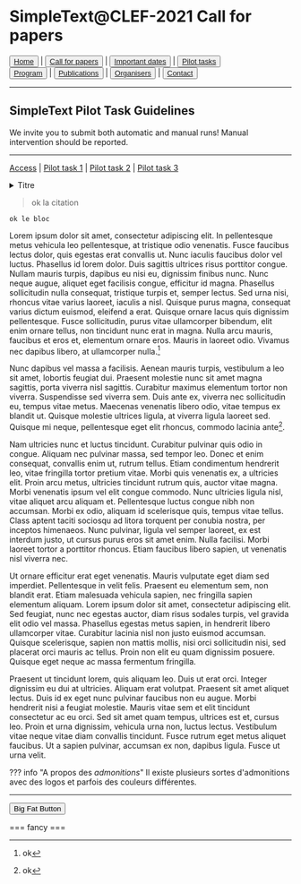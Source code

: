 # SimpleText@CLEF-2021 Call for papers

<button class="button-save large">[Home](https://simpletext-madics.github.io/2021/clef/en)</button> | <button class="button-save large">[Call for papers](https://simpletext-madics.github.io/2021/clef/en/CFP)</button> | <button class="button-save large">[Important dates](https://simpletext-madics.github.io/2021/clef/en/dates)</button> | <button class="button-save large">[Pilot tasks](https://simpletext-madics.github.io/2021/clef/en/tasks)</button>  
<button class="button-save large">[Program](https://simpletext-madics.github.io/2021/clef/en/program)</button> | <button class="button-save large">[Publications](https://simpletext-madics.github.io/2021/clef/en/publications)</button> | <button class="button-save large">[Organisers](https://simpletext-madics.github.io/2021/clef/en/organisers)</button> | <button class="button-save large">[Contact](https://simpletext-madics.github.io/2021/clef/en/contact)</button>

---

## SimpleText Pilot Task Guidelines

We invite you to submit both automatic and manual runs! Manual intervention should be reported.

---

[Access](https://simpletext-madics.github.io/2021/clef/en/tasks) | [Pilot task 1](https://simpletext-madics.github.io/2021/clef/en/task1) | [Pilot task 2](https://simpletext-madics.github.io/2021/clef/en/task2) | [Pilot task 3](https://simpletext-madics.github.io/2021/clef/en/task3)


<details>
<summary>Titre</summary>
<br>
Information supplémentaire
  
  Autre information
</details>

> ok la citation

    ok le bloc
    
Lorem ipsum dolor sit amet, consectetur adipiscing elit. In pellentesque metus vehicula leo pellentesque, at tristique odio venenatis. Fusce faucibus lectus dolor, quis egestas erat convallis ut. Nunc iaculis faucibus dolor vel luctus. Phasellus id lorem dolor. Duis sagittis ultrices risus porttitor congue. Nullam mauris turpis, dapibus eu nisi eu, dignissim finibus nunc. Nunc neque augue, aliquet eget facilisis congue, efficitur id magna. Phasellus sollicitudin nulla consequat, tristique turpis et, semper lectus. Sed urna nisi, rhoncus vitae varius laoreet, iaculis a nisl. Quisque purus magna, consequat varius dictum euismod, eleifend a erat. Quisque ornare lacus quis dignissim pellentesque. Fusce sollicitudin, purus vitae ullamcorper bibendum, elit enim ornare tellus, non tincidunt nunc erat in magna. Nulla arcu mauris, faucibus et eros et, elementum ornare eros. Mauris in laoreet odio. Vivamus nec dapibus libero, at ullamcorper nulla.[^1]

Nunc dapibus vel massa a facilisis. Aenean mauris turpis, vestibulum a leo sit amet, lobortis feugiat dui. Praesent molestie nunc sit amet magna sagittis, porta viverra nisl sagittis. Curabitur maximus elementum tortor non viverra. Suspendisse sed viverra sem. Duis ante ex, viverra nec sollicitudin eu, tempus vitae metus. Maecenas venenatis libero odio, vitae tempus ex blandit ut. Quisque molestie ultrices ligula, at viverra ligula laoreet sed. Quisque mi neque, pellentesque eget elit rhoncus, commodo lacinia ante[^2].

Nam ultricies nunc et luctus tincidunt. Curabitur pulvinar quis odio in congue. Aliquam nec pulvinar massa, sed tempor leo. Donec et enim consequat, convallis enim ut, rutrum tellus. Etiam condimentum hendrerit leo, vitae fringilla tortor pretium vitae. Morbi quis venenatis ex, a ultricies elit. Proin arcu metus, ultricies tincidunt rutrum quis, auctor vitae magna. Morbi venenatis ipsum vel elit congue commodo. Nunc ultricies ligula nisl, vitae aliquet arcu aliquam et. Pellentesque luctus congue nibh non accumsan. Morbi ex odio, aliquam id scelerisque quis, tempus vitae tellus. Class aptent taciti sociosqu ad litora torquent per conubia nostra, per inceptos himenaeos. Nunc pulvinar, ligula vel semper laoreet, ex est interdum justo, ut cursus purus eros sit amet enim. Nulla facilisi. Morbi laoreet tortor a porttitor rhoncus. Etiam faucibus libero sapien, ut venenatis nisl viverra nec.

Ut ornare efficitur erat eget venenatis. Mauris vulputate eget diam sed imperdiet. Pellentesque in velit felis. Praesent eu elementum sem, non blandit erat. Etiam malesuada vehicula sapien, nec fringilla sapien elementum aliquam. Lorem ipsum dolor sit amet, consectetur adipiscing elit. Sed feugiat, nunc nec egestas auctor, diam risus sodales turpis, vel gravida elit odio vel massa. Phasellus egestas metus sapien, in hendrerit libero ullamcorper vitae. Curabitur lacinia nisl non justo euismod accumsan. Quisque scelerisque, sapien non mattis mollis, nisi orci sollicitudin nisi, sed placerat orci mauris ac tellus. Proin non elit eu quam dignissim posuere. Quisque eget neque ac massa fermentum fringilla.

Praesent ut tincidunt lorem, quis aliquam leo. Duis ut erat orci. Integer dignissim eu dui at ultricies. Aliquam erat volutpat. Praesent sit amet aliquet lectus. Duis id ex eget nunc pulvinar faucibus non eu augue. Morbi hendrerit nisi a feugiat molestie. Mauris vitae sem et elit tincidunt consectetur ac eu orci. Sed sit amet quam tempus, ultrices est et, cursus leo. Proin et urna dignissim, vehicula urna non, luctus lectus. Vestibulum vitae neque vitae diam convallis tincidunt. Fusce rutrum eget metus aliquet faucibus. Ut a sapien pulvinar, accumsan ex non, dapibus ligula. Fusce ut urna velit.

[^1]: ok
[^2]: ok
    
??? info "A propos des _admonitions_"
    Il existe plusieurs sortes d'admonitions avec des logos et parfois des couleurs différentes.
    
    
    
    


---

<button class="button-save large">Big Fat Button</button>

=== fancy ===
